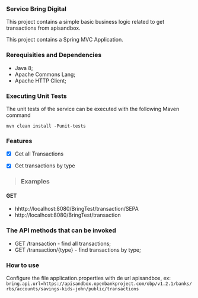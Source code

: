 ### Service Bring Digital

This project contains a simple basic business logic related to get transactions from apisandbox.

This project contains a Spring MVC Application.

### Rerequisities and Dependencies

- Java 8;
- Apache Commons Lang;
- Apache HTTP Client;


### Executing Unit Tests
The unit tests of the service can be executed with the following Maven command

```mvn clean install -Punit-tests```

### Features


- [X] Get all Transactions
- [X] Get transactions by type


> ### Examples

#### GET 
- hhttp://localhost:8080/BringTest/transaction/SEPA
- http://localhost:8080/BringTest/transaction


### The API methods that can be invoked

- GET /transaction - find all transactions;
- GET /transaction/{type} - find transactions by type;

### How to use

Configure the file application.properties with de url apisandbox, ex:
```bring.api.url=https://apisandbox.openbankproject.com/obp/v1.2.1/banks/rbs/accounts/savings-kids-john/public/transactions```





